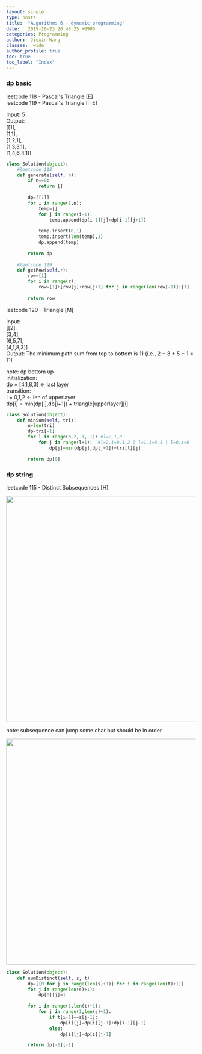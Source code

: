 ```yaml
---
layout: single
type: posts
title:  "ALgorithms 6 - dynamic programming"
date:   2019-10-23 20:48:25 +0900
categories: Programming
author:  Jiexin Wang
classes:  wide
author_profile: true
toc: true
toc_label: "Index"
---
```


### dp basic

leetcode 118 - Pascal's Triangle [E] <br/>
leetcode 119 - Pascal's Triangle II [E] <br/>

Input: 5 <br/>
Output: <br/>
[[1], <br/>
 [1,1], <br/>
 [1,2,1], <br/>
 [1,3,3,1], <br/>
 [1,4,6,4,1]] <br/>
 
```python 
class Solution(object):
    #leetcode 118
    def generate(self, n):
        if n==0:
            return []
        
        dp=[[1]]       
        for i in range(1,n):           
            temp=[]          
            for j in range(i-1):
                temp.append(dp[i-1][j]+dp[i-1][j+1])
                
            temp.insert(0,1)
            temp.insert(len(temp),1)            
            dp.append(temp)
            
        return dp
        
    #leetcode 119
    def getRow(self,r):
        row=[1]
        for i in range(r):
            row=[1]+[row[j]+row[j+1] for j in range(len(row)-1)]+[1]
            
        return row
```

leetcode 120 - Triangle [M] <br/>

Input: <br/>
[[2], <br/>
 [3,4], <br/>
 [6,5,7], <br/>
 [4,1,8,3]] <br/>
Output: The minimum path sum from top to bottom is 11 (i.e., 2 + 3 + 5 + 1 = 11) <br/>

note: dp bottom up <br/>
initialization: <br/>
dp = [4,1,8,3] <- last layer <br/>
transition: <br/>
i = 0,1,2 <- len of upperlayer <br/>
dp[i] = min(dp[i],dp[i+1]) + triangle[upperlayer][i] <br/>

```python    
class Solution(object):
    def minSum(self, tri):      
        n=len(tri)
        dp=tri[-1]
        for l in range(n-2,-1,-1): #l=2,1,0
            for j in range(l+1):  #l=2,i=0,1,2 | l=1,i=0,1 | l=0,i=0
                dp[j]=min(dp[j],dp[j+1])+tri[l][j]

        return dp[0]
```

### dp string

leetcode 115 - Distinct Subsequences [H]

<img src="https://ha5ha6.github.io/judy_blog/assets/images/115e.png" width="600"/>

note: subsequence can jump some char but should be in order

<img src="https://ha5ha6.github.io/judy_blog/assets/images/115s.png" width="600"/>

```python    
class Solution(object):
    def numDistinct(self, s, t):      
        dp=[[0 for j in range(len(s)+1)] for i in range(len(t)+1)]        
        for j in range(len(s)+1):
            dp[0][j]=1
            
        for i in range(1,len(t)+1):
            for j in range(1,len(s)+1):
                if t[i-1]==s[j-1]:
                    dp[i][j]=dp[i][j-1]+dp[i-1][j-1]
                else:
                    dp[i][j]=dp[i][j-1]

        return dp[-1][-1]
```



        
